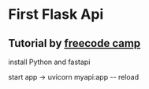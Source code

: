 # First Flask Api
## Tutorial by [freecode camp](https://www.youtube.com/watch?v=tLKKmouUams) 

install Python and fastapi

start app -> uvicorn myapi:app -- reload
